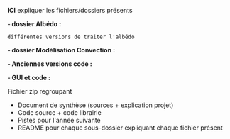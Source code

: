 **ICI** expliquer les fichiers/dossiers présents 

**- dossier Albédo :**

    différentes versions de traiter l'albédo

**- dossier Modélisation Convection :**

**- Anciennes versions code :**

**- GUI et code :**



Fichier zip regroupant 
  - Document de synthèse (sources + explication projet)
  - Code source + code librairie
  - Pistes pour l'année suivante
  - README pour chaque sous-dossier expliquant chaque fichier présent
